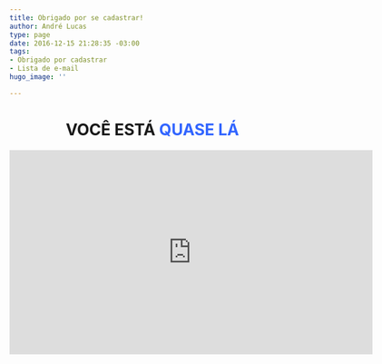 ```yaml
---
title: Obrigado por se cadastrar!
author: André Lucas
type: page
date: 2016-12-15 21:28:35 -03:00
tags:
- Obrigado por cadastrar
- Lista de e-mail
hugo_image: ''

---
```

<h1 style="text-align: center;">
  VOCÊ ESTÁ <span style="color: #3366ff;">QUASE LÁ</span>
</h1>

<p style="text-align: center;">
<iframe src="https://www.youtube.com/embed/kV-Dfl_osxA?autoplay=1&amp;controls=0" width="640" height="360" frameborder="0" allowfullscreen="allowfullscreen"></iframe>
</p>
